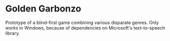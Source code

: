# Golden Garbonzo

Prototype of a blind-first game combining various disparate genres. Only works in Windows, because of dependencies on Microsoft's text-to-speech library.
